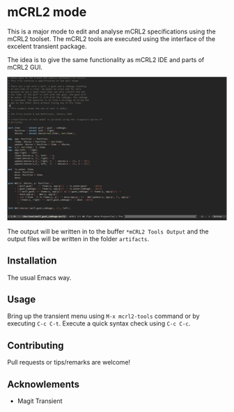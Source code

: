 # mCRL2 mode

This is a major mode to edit and analyse mCRL2 specifications using the mCRL2 toolset. The mCRL2 tools are executed using the interface of the excelent transient package.

The idea is to give the same functionality as mCRL2 IDE and parts of mCRL2 GUI.

![](gif/mcrl2-mode.gif)

The output will be written in to the buffer `*mCRL2 Tools Output` and the output files will be written in the folder `artifacts`.

## Installation

The usual Emacs way.

## Usage

Bring up the transient menu using `M-x mcrl2-tools` command or by executing `C-c C-t`.
Execute a quick syntax check using `C-c C-c`.

## Contributing
Pull requests or tips/remarks are welcome!

## Acknowlements
 - Magit Transient
